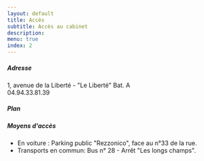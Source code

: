```yaml
---
layout: default
title: Accès
subtitle: Accès au cabinet
description: 
menu: true
index: 2
---
```


##### Adresse
1, avenue de la Liberté - "Le Liberté" Bat. A  
04.94.33.81.39

##### Plan

##### Moyens d'accès  
- En voiture : Parking public "Rezzonico", face au n°33 de la rue.
- Transports en commun: Bus n° 28 - Arrêt "Les longs champs".